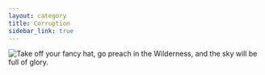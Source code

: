 ```yaml
---
layout: category
title: Corruption
sidebar_link: true
---
```


<img alt="Take off your fancy hat, go preach in the Wilderness, and the sky will be full of glory." src="/_image/Corruption.png?raw=true"/>

